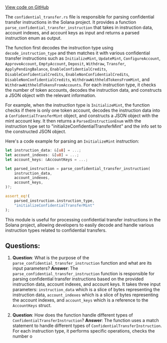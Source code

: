 [View code on GitHub](https://github.com/solana-labs/solana/blob/master/transaction-status/src/parse_token/extension/confidential_transfer.rs)

The `confidential_transfer.rs` file is responsible for parsing confidential transfer instructions in the Solana project. It provides a function `parse_confidential_transfer_instruction` that takes in instruction data, account indexes, and account keys as input and returns a parsed instruction enum as output.

The function first decodes the instruction type using `decode_instruction_type` and then matches it with various confidential transfer instructions such as `InitializeMint`, `UpdateMint`, `ConfigureAccount`, `ApproveAccount`, `EmptyAccount`, `Deposit`, `Withdraw`, `Transfer`, `ApplyPendingBalance`, `EnableConfidentialCredits`, `DisableConfidentialCredits`, `EnableNonConfidentialCredits`, `DisableNonConfidentialCredits`, `WithdrawWithheldTokensFromMint`, and `WithdrawWithheldTokensFromAccounts`. For each instruction type, it checks the number of token accounts, decodes the instruction data, and constructs a JSON object with the relevant information.

For example, when the instruction type is `InitializeMint`, the function checks if there is only one token account, decodes the instruction data into a `ConfidentialTransferMint` object, and constructs a JSON object with the mint account key. It then returns a `ParsedInstructionEnum` with the instruction type set to "initializeConfidentialTransferMint" and the info set to the constructed JSON object.

Here's a code example for parsing an `InitializeMint` instruction:

```rust
let instruction_data: &[u8] = ...;
let account_indexes: &[u8] = ...;
let account_keys: &AccountKeys = ...;

let parsed_instruction = parse_confidential_transfer_instruction(
    instruction_data,
    account_indexes,
    account_keys,
)?;

assert_eq!(
    parsed_instruction.instruction_type,
    "initializeConfidentialTransferMint"
);
```

This module is useful for processing confidential transfer instructions in the Solana project, allowing developers to easily decode and handle various instruction types related to confidential transfers.
## Questions: 
 1. **Question**: What is the purpose of the `parse_confidential_transfer_instruction` function and what are its input parameters?
   **Answer**: The `parse_confidential_transfer_instruction` function is responsible for parsing confidential transfer instructions based on the provided instruction data, account indexes, and account keys. It takes three input parameters: `instruction_data` which is a slice of bytes representing the instruction data, `account_indexes` which is a slice of bytes representing the account indexes, and `account_keys` which is a reference to the `AccountKeys` struct.

2. **Question**: How does the function handle different types of `ConfidentialTransferInstruction`?
   **Answer**: The function uses a match statement to handle different types of `ConfidentialTransferInstruction`. For each instruction type, it performs specific operations, checks the number o